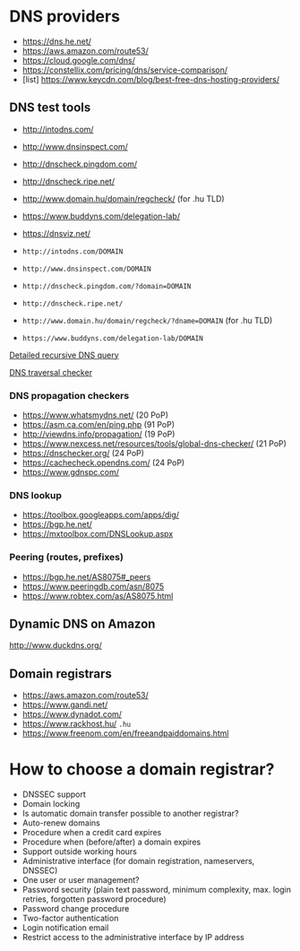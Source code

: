 # DNS providers

- https://dns.he.net/
- https://aws.amazon.com/route53/
- https://cloud.google.com/dns/
- https://constellix.com/pricing/dns/service-comparison/
- [list] https://www.keycdn.com/blog/best-free-dns-hosting-providers/

## DNS test tools

- http://intodns.com/
- http://www.dnsinspect.com/
- http://dnscheck.pingdom.com/
- http://dnscheck.ripe.net/
- http://www.domain.hu/domain/regcheck/ (for .hu TLD)
- https://www.buddyns.com/delegation-lab/
- https://dnsviz.net/

- `http://intodns.com/DOMAIN`
- `http://www.dnsinspect.com/DOMAIN`
- `http://dnscheck.pingdom.com/?domain=DOMAIN`
- `http://dnscheck.ripe.net/`
- `http://www.domain.hu/domain/regcheck/?dname=DOMAIN` (for .hu TLD)
- `https://www.buddyns.com/delegation-lab/DOMAIN`

[Detailed recursive DNS query](https://dnsquery.org/)

[DNS traversal checker](http://dns.squish.net/)

### DNS propagation checkers

- https://www.whatsmydns.net/ (20 PoP)
- https://asm.ca.com/en/ping.php (91 PoP)
- http://viewdns.info/propagation/ (19 PoP)
- https://www.nexcess.net/resources/tools/global-dns-checker/ (21 PoP)
- https://dnschecker.org/ (24 PoP)
- https://cachecheck.opendns.com/ (24 PoP)
- https://www.gdnspc.com/

### DNS lookup

- https://toolbox.googleapps.com/apps/dig/
- https://bgp.he.net/
- https://mxtoolbox.com/DNSLookup.aspx

### Peering (routes, prefixes)

- https://bgp.he.net/AS8075#_peers
- https://www.peeringdb.com/asn/8075
- https://www.robtex.com/as/AS8075.html

## Dynamic DNS on Amazon

http://www.duckdns.org/

## Domain registrars

- https://aws.amazon.com/route53/
- https://www.gandi.net/
- https://www.dynadot.com/
- https://www.rackhost.hu/ `.hu`
- https://www.freenom.com/en/freeandpaiddomains.html

# How to choose a domain registrar?

- DNSSEC support
- Domain locking
- Is automatic domain transfer possible to another registrar?
- Auto-renew domains
- Procedure when a credit card expires
- Procedure when (before/after) a domain expires
- Support outside working hours
- Administrative interface (for domain registration, nameservers, DNSSEC)
- One user or user management?
- Password security (plain text password, minimum complexity, max. login retries, forgotten password procedure)
- Password change procedure
- Two-factor authentication
- Login notification email
- Restrict access to the administrative interface by IP address
